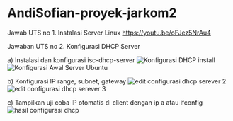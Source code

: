 # AndiSofian-proyek-jarkom2
Jawab UTS no 1. Instalasi Server Linux https://youtu.be/oFJez5NrAu4

Jawaban UTS no 2. Konfigurasi DHCP Server

a) Instalasi dan konfigurasi isc-dhcp-server
![Konfigurasi DHCP install](https://github.com/user-attachments/assets/80525736-6c0d-4631-b362-0dadf9807728)
![Konfigurasi Awal Server Ubuntu](https://github.com/user-attachments/assets/ea79bdf1-cc98-4c47-84f0-9f656bfed625)

b) Konfigurasi IP range, subnet, gateway
![edit configurasi dhcp serever 2](https://github.com/user-attachments/assets/cfaf10b6-83f2-4915-9ead-ba5f2714589e)
![edit configurasi dhcp serever 3](https://github.com/user-attachments/assets/10a099d7-db05-42b9-9f05-045094df2f3d)

c) Tampilkan uji coba IP otomatis di client dengan ip a atau ifconfig
![hasil configurasi dhcp](https://github.com/user-attachments/assets/410a00b3-5ed9-432b-b7aa-6aff05ac8c0b)


